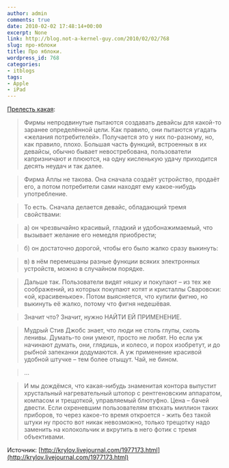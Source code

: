 ```yaml
---
author: admin
comments: true
date: 2010-02-02 17:48:14+00:00
excerpt: None
link: http://blog.not-a-kernel-guy.com/2010/02/02/768
slug: про-яблоки
title: Про яблоки.
wordpress_id: 768
categories:
- itblogs
tags:
- Apple
- iPad
---
```


[Прелесть какая](http://krylov.livejournal.com/1977173.html):




> Фирмы непродвинутые пытаются создавать девайсы для какой-то заранее определённой цели. Как правило, они пытаются угадать «желания потребителей». Получается это у них по-разному, но, как правило, плохо. Большая часть функций, встроенных в их девайсы, обычно бывает невостребована, пользователи капризничают и плюются, на одну кисленькую удачу приходится десять неудач и так далее.

> Фирма Аплы не такова. Она сначала создаёт устройство, продаёт его, а потом потребители сами находят ему какое-нибудь употребление.

> То есть. Сначала делается девайс, обладающий тремя свойствами:

> а) он чрезвычайно красивый, гладкий и удобонажимаемый, что вызывает желание его немедля приобрести;

> б) он достаточно дорогой, чтобы его было жалко сразу выкинуть:

> в) в нём перемешаны разные функции всяких электронных устройств, можно в случайном порядке.

> Дальше так. Пользователи видят няшку и покупают – из тех же соображений, из которых покупают котят и кристаллы Сваровски: «ой, красивенькое». Потом выясняется, что купили фигню, но выкинуть её жалко, потому что фигня недешёвая.

> Значит что? Значит, нужно НАЙТИ ЕЙ ПРИМЕНЕНИЕ.

> Мудрый Стив Джобс знает, что люди не столь глупы, сколь ленивы. Думать-то они умеют, просто не любят. Но если уж начинают думать, они, глядишь, и колесо, и порох изобретут, и до рыбной запеканки додумаются. А уж применение красивой удобной штучке – тем более отыщут. Чай, не бином.

> ...

> И мы дождёмся, что какая-нибудь знаменитая контора выпустит хрустальный нагревательный штопор с рентгеновским аппаратом, компасом и трещоткой, управляемый блютуфно. Цена – бачей двести. Если охреневшим пользователям втюхать миллион таких приборов, то через какое-то время откроется - жить без такой штуки ну просто вот никак невозможно, только трещотку надо заменить на колокольчик и вкрутить в него фотик с тремя объективами.


Источник: [http://krylov.livejournal.com/1977173.html](http://krylov.livejournal.com/1977173.html)


